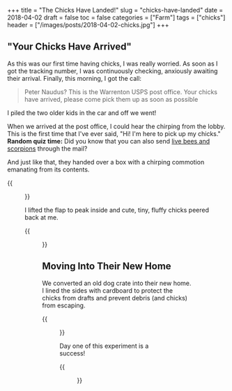 +++
title = "The Chicks Have Landed!"
slug = "chicks-have-landed"
date = 2018-04-02
draft = false
toc = false
categories = ["Farm"]
tags = ["chicks"]
header = ["/images/posts/2018-04-02-chicks.jpg"]
+++

## "Your Chicks Have Arrived"

As this was our first time having chicks, I was really worried. As soon as I got the tracking number, I was continuously checking, anxiously awaiting their arrival. Finally, this morning, I got the call:

> Peter Naudus? This is the Warrenton USPS post office. Your chicks have arrived, please come pick them up as soon as possible

I piled the two older kids in the car and off we went!

When we arrived at the post office, I could hear the chirping from the lobby. This is the first time that I've ever said, "Hi! I'm here to pick up my chicks." __Random quiz time:__ Did you know that you can also send [live bees and scorpions](https://pe.usps.com/text/pub52/pub52c5_008.htm) through the mail?

And just like that, they handed over a box with a chirping commotion emanating from its contents.

{{<figure class="center" src="/images/posts/2018-04-02-chicks-box-closed.jpg" caption="They're here!">}}

I lifted the flap to peak inside and cute, tiny, fluffy chicks peered back at me.

{{<figure class="center" src="/images/posts/2018-04-02-chicks-box-open.jpg" caption="They made it!">}}

## Moving Into Their New Home

We converted an old dog crate into their new home. I lined the sides with cardboard to protect the chicks from drafts and prevent debris (and chicks) from escaping.

{{<figure class="center" src="/images/posts/2018-04-02-chicks.jpg" caption="So Cute!">}}

Day one of this experiment is a success!

{{<figure class="center" src="/images/posts/2018-04-02-chick-girl.jpg" caption="My daugher was really excited to hold the chicks">}}
